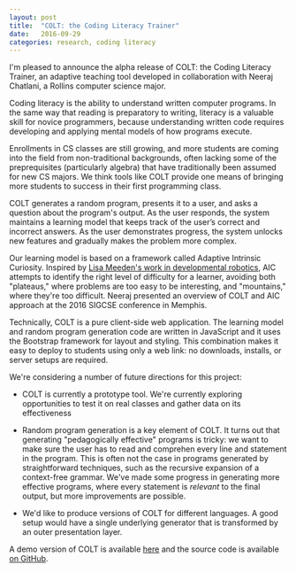 ```yaml
---
layout: post
title:  "COLT: the Coding Literacy Trainer"
date:   2016-09-29
categories: research, coding literacy
---
```


I'm pleased to announce the alpha release of COLT: the Coding Literacy Trainer, an adaptive teaching tool developed in collaboration with Neeraj Chatlani, a Rollins computer science major.

Coding literacy is the ability to understand written computer programs. In the same way that reading is preparatory to writing, literacy is a valuable skill for novice programmers, because understanding written code requires developing and applying mental models of how programs execute.

Enrollments in CS classes are still growing, and more students are coming into the field from non-traditional backgrounds, often lacking some of the preprequisites (particularly algebra) that have traditionally been assumed for new CS majors. We think tools like COLT provide one means of bringing more students to success in their first programming class.

COLT generates a random program, presents it to a user, and asks a question about the program's output. As the user responds, the system maintains a learning model that keeps track of the user’s correct and incorrect answers. As the user demonstrates progress, the system unlocks new features and gradually makes the problem more complex.

Our learning model is based on a framework called Adaptive Intrinsic Curiosity. Inspired by [Lisa Meeden's work in developmental robotics](https://www.cs.swarthmore.edu/~meeden/), AIC attempts to identify the right level of difficulty for a learner, avoiding both "plateaus," where problems are too easy to be interesting, and "mountains," where they're too difficult. Neeraj presented an overview of COLT and AIC approach at the 2016 SIGCSE conference in Memphis.

Technically, COLT is a pure client-side web application. The learning model and random program generation code are written in JavaScript and it uses the Bootstrap framework for layout and styling. This combination makes it easy to deploy to students using only a web link: no downloads, installs, or server setups are required.

We're considering a number of future directions for this project:

  - COLT is currently a prototype tool. We're currently exploring opportunities to test it on real classes and gather data on its effectiveness
  
  - Random program generation is a key element of COLT. It turns out that generating "pedagogically effective" programs is tricky: we want to make sure the user has to read and comprehen every line and statement in the program. This is often not the case in programs generated by straightforward techniques, such as the recursive expansion of a context-free grammar. We've made some progress in generating more effective programs, where every statement is *relevant* to the final output, but more improvements are possible.
  
  - We'd like to produce versions of COLT for different languages. A good setup would have a single underlying generator that is transformed by an outer presentation layer.

A demo version of COLT is available [here](https://codingliteracy.github.io/CodingLiteracyTrainer) and the 
source code is available [on GitHub](https://github.com/codingliteracy/CodingLiteracyTrainer).

